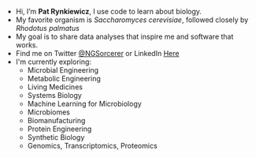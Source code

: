 - Hi, I’m **Pat Rynkiewicz**, I use code to learn about biology.
- My favorite organism is _Saccharomyces cerevisiae_, followed closely by _Rhodotus palmatus_
- My goal is to share data analyses that inspire me and software that works.
- Find me on Twitter [@NGSorcerer](https://x.com/ngsorcerer) or LinkedIn [Here](https://www.linkedin.com/in/patrick-rynkiewicz-98386b130)
- I'm currently exploring:
  - Microbial Engineering
  - Metabolic Engineering
  - Living Medicines
  - Systems Biology
  - Machine Learning for Microbiology
  - Microbiomes
  - Biomanufacturing
  - Protein Engineering
  - Synthetic Biology
  - Genomics, Transcriptomics, Proteomics

<!---
patrynk/patrynk is a ✨ special ✨ repository because its `README.md` (this file) appears on your GitHub profile.
You can click the Preview link to take a look at your changes.
--->
